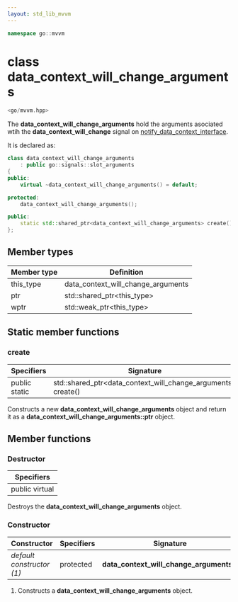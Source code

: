```yaml
---
layout: std_lib_mvvm
---
```


```c++
namespace go::mvvm
```

# class data_context_will_change_arguments

```c++
<go/mvvm.hpp>
```

The **data_context_will_change_arguments** hold the arguments asociated wtih the
**data_context_will_change** signal on
[notify_data_context_interface](./class_notify_data_context_change_interface.html).

It is declared as:

```c++
class data_context_will_change_arguments
    : public go::signals::slot_arguments
{
public:
    virtual ~data_context_will_change_arguments() = default;

protected:
    data_context_will_change_arguments();

public:
    static std::shared_ptr<data_context_will_change_arguments> create();
};
```

## Member types

Member type | Definition
-|-
this_type | data_context_will_change_arguments
ptr | std\::shared_ptr\<this_type>
wptr | std\::weak_ptr\<this_type>

## Static member functions

### create

Specifiers | Signature
-|-
public static | std\::shared_ptr<data_context_will_change_arguments> create()

Constructs a new **data_context_will_change_arguments** object and return it as a
**data_context_will_change_arguments\::ptr** object.

## Member functions

### Destructor

Specifiers |
-|
public virtual |

Destroys the **data_context_will_change_arguments** object.

### Constructor

Constructor | Specifiers | Signature
-|-|-
*default constructor (1)* | protected | **data_context_will_change_arguments**()

1. Constructs a **data_context_will_change_arguments** object.
